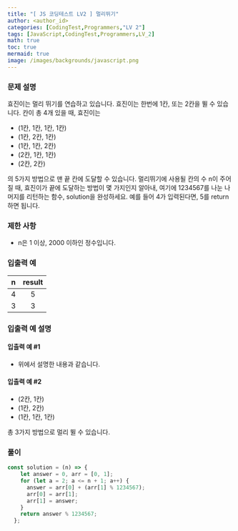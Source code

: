```yaml
---
title: "[ JS 코딩테스트 LV2 ] 멀리뛰기"
author: <author_id>
categories: [CodingTest,Programmers,"LV 2"]
tags: [JavaScript,CodingTest,Programmers,LV_2]
math: true
toc: true
mermaid: true
image: /images/backgrounds/javascript.png
---
```


### 문제 설명
효진이는 멀리 뛰기를 연습하고 있습니다. 효진이는 한번에 1칸, 또는 2칸을 뛸 수 있습니다. 칸이 총 4개 있을 때, 효진이는
+ (1칸, 1칸, 1칸, 1칸)
+ (1칸, 2칸, 1칸)
+ (1칸, 1칸, 2칸)
+ (2칸, 1칸, 1칸)
+ (2칸, 2칸)

의 5가지 방법으로 맨 끝 칸에 도달할 수 있습니다. 멀리뛰기에 사용될 칸의 수 n이 주어질 때, 효진이가 끝에 도달하는 방법이 몇 가지인지 알아내, 여기에 1234567를 나눈 나머지를 리턴하는 함수, solution을 완성하세요. 예를 들어 4가 입력된다면, 5를 return하면 됩니다.

### 제한 사항
+ n은 1 이상, 2000 이하인 정수입니다.

### 입출력 예

|n	| result  |
|:--:|:-------:|
|4	|    5    |
|3	|    3    |

### 입출력 예 설명
#### 입출력 예 #1
+ 위에서 설명한 내용과 같습니다.

#### 입출력 예 #2
+ (2칸, 1칸)
+ (1칸, 2칸)
+ (1칸, 1칸, 1칸)

총 3가지 방법으로 멀리 뛸 수 있습니다.

### 풀이
```javascript
const solution = (n) => {
    let answer = 0, arr = [0, 1];
    for (let a = 2; a <= n + 1; a++) {
      answer = arr[0] + (arr[1] % 1234567);
      arr[0] = arr[1];
      arr[1] = answer;
    }
    return answer % 1234567;
  };
```
